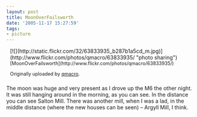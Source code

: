 ```yaml
---
layout: post
title: MoonOverFailsworth
date: '2005-11-17 15:27:59'
tags:
- picture
---
```



<div style="float: right; margin-left: 10px; margin-bottom: 10px;">[![](http://static.flickr.com/32/63833935_b287b1a5cd_m.jpg)](http://www.flickr.com/photos/qmacro/63833935/ "photo sharing")  
  
<span style="font-size: 0.9em; margin-top: 0px;">  
[MoonOverFailsworth](http://www.flickr.com/photos/qmacro/63833935/)  
  
 Originally uploaded by [qmacro](http://www.flickr.com/people/qmacro/).  
</span></div>The moon was huge and very present as I drove up the M6 the other night. It was still hanging around in the morning, as you can see. In the distance you can see Salton Mill. There was another mill, when I was a lad, in the middle distance (where the new houses can be seen) – Argyll Mill, I think.


